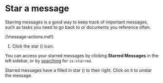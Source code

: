 # Star a message

Starring messages is a good way to keep track of important messages, such as
tasks you need to go back to or documents you reference often.

{!message-actions.md!}

1. Click the star (<i class="icon-vector-star-empty"></i>) icon.

You can access your starred messages by clicking **Starred Messages** in the
left sidebar, or by [searching](/help/search-for-messages) for `is:starred`.

Starred messages have a filled in star (<i class="icon-vector-star"></i>) to
their right. Click on it to unstar the message.
